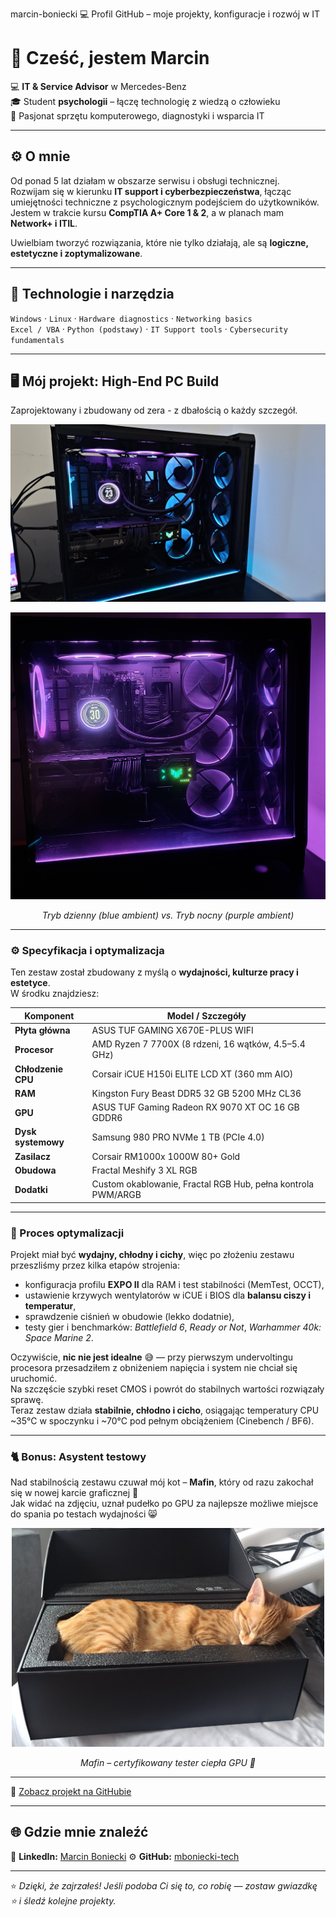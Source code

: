 marcin-boniecki
💻 Profil GitHub – moje projekty, konfiguracje i rozwój w IT
# 👋 Cześć, jestem Marcin

💻 **IT & Service Advisor** w Mercedes-Benz  
🎓 Student **psychologii** – łączę technologię z wiedzą o człowieku  
🔧 Pasjonat sprzętu komputerowego, diagnostyki i wsparcia IT  

---

## ⚙️ O mnie
Od ponad 5 lat działam w obszarze serwisu i obsługi technicznej.  
Rozwijam się w kierunku **IT support i cyberbezpieczeństwa**, łącząc umiejętności techniczne z psychologicznym podejściem do użytkowników.  
Jestem w trakcie kursu **CompTIA A+ Core 1 & 2**, a w planach mam **Network+ i ITIL**.  

Uwielbiam tworzyć rozwiązania, które nie tylko działają, ale są **logiczne, estetyczne i zoptymalizowane**.

---

## 🧠 Technologie i narzędzia
`Windows` · `Linux` · `Hardware diagnostics` · `Networking basics`  
`Excel / VBA` · `Python (podstawy)` · `IT Support tools` · `Cybersecurity fundamentals`  

---

## 🖥️ Mój projekt: High-End PC Build
Zaprojektowany i zbudowany od zera - z dbałością o każdy szczegół.
<p align="center">
  <img src="https://github.com/mboniecki-tech/marcin-boniecki/blob/main/P_20251003_190912.jpg" width="600" alt="High-End PC Build">
</p>

<p align="center">
  <img src="https://github.com/mboniecki-tech/marcin-boniecki/blob/main/P_20251003_201028.jpg"" width="600" alt="High-End PC Build - Night Mode">
</p>

<p align="center">
  <em>Tryb dzienny (blue ambient) vs. Tryb nocny (purple ambient)</em>
</p>

---

### ⚙️ Specyfikacja i optymalizacja

Ten zestaw został zbudowany z myślą o **wydajności, kulturze pracy i estetyce**.  
W środku znajdziesz:

| Komponent | Model / Szczegóły |
|------------|------------------|
| **Płyta główna** | ASUS TUF GAMING X670E-PLUS WIFI |
| **Procesor** | AMD Ryzen 7 7700X (8 rdzeni, 16 wątków, 4.5–5.4 GHz) |
| **Chłodzenie CPU** | Corsair iCUE H150i ELITE LCD XT (360 mm AIO) |
| **RAM** | Kingston Fury Beast DDR5 32 GB 5200 MHz CL36 |
| **GPU** | ASUS TUF Gaming Radeon RX 9070 XT OC 16 GB GDDR6 |
| **Dysk systemowy** | Samsung 980 PRO NVMe 1 TB (PCIe 4.0) |
| **Zasilacz** | Corsair RM1000x 1000W 80+ Gold |
| **Obudowa** | Fractal Meshify 3 XL RGB |
| **Dodatki** | Custom okablowanie, Fractal RGB Hub, pełna kontrola PWM/ARGB |

---

### 🧠 Proces optymalizacji

Projekt miał być **wydajny, chłodny i cichy**, więc po złożeniu zestawu przeszliśmy przez kilka etapów strojenia:
- konfiguracja profilu **EXPO II** dla RAM i test stabilności (MemTest, OCCT),  
- ustawienie krzywych wentylatorów w iCUE i BIOS dla **balansu ciszy i temperatur**,  
- sprawdzenie ciśnień w obudowie (lekko dodatnie),  
- testy gier i benchmarków: *Battlefield 6*, *Ready or Not*, *Warhammer 40k: Space Marine 2*.

Oczywiście, **nic nie jest idealne** 😅 — przy pierwszym undervoltingu procesora przesadziłem z obniżeniem napięcia i system nie chciał się uruchomić.  
Na szczęście szybki reset CMOS i powrót do stabilnych wartości rozwiązały sprawę.  
Teraz zestaw działa **stabilnie, chłodno i cicho**, osiągając temperatury CPU ~35°C w spoczynku i ~70°C pod pełnym obciążeniem (Cinebench / BF6).

---

### 🐈 Bonus: Asystent testowy

Nad stabilnością zestawu czuwał mój kot – **Mafin**, który od razu zakochał się w nowej karcie graficznej 🐾  
Jak widać na zdjęciu, uznał pudełko po GPU za najlepsze możliwe miejsce do spania po testach wydajności 😸  

<p align="center">
  <img src="https://github.com/mboniecki-tech/marcin-boniecki/blob/main/P_20251006_133733.jpg" width="500" alt="Mafin - tester GPU">
</p>

<p align="center"><em>Mafin – certyfikowany tester ciepła GPU 🧡</em></p>

---


🔗 [Zobacz projekt na GitHubie](https://github.com/mboniecki-tech/marcin-boniecki/blob/main/P_20251003_190912.jpg)

---

## 🌐 Gdzie mnie znaleźć
💼 **LinkedIn:** [Marcin Boniecki](https://www.linkedin.com/in/marcin-b-881802330)
⚙️ **GitHub:** [mboniecki-tech](https://github.com/mboniecki-tech)

---

⭐️ *Dzięki, że zajrzałeś! Jeśli podoba Ci się to, co robię — zostaw gwiazdkę ⭐ i śledź kolejne projekty.*
